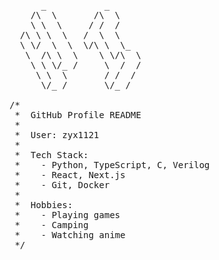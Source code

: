 <pre>
      _           _
    /\  \       /\  \
    \ \  \     / /  /
  /\ \ \  \   /  \  \
  \ \/  \  \  \/\ \  \_
   \  /\ \  \    \ \/\  \
    \ \ \/_ /     \  /  /
     \ \  \       / /  /
      \/_ /       \/_ /

/*
 *  GitHub Profile README
 *
 *  User: zyx1121
 *
 *  Tech Stack:
 *    - Python, TypeScript, C, Verilog
 *    - React, Next.js
 *    - Git, Docker
 *
 *  Hobbies:
 *    - Playing games
 *    - Camping
 *    - Watching anime
 */
</pre>
